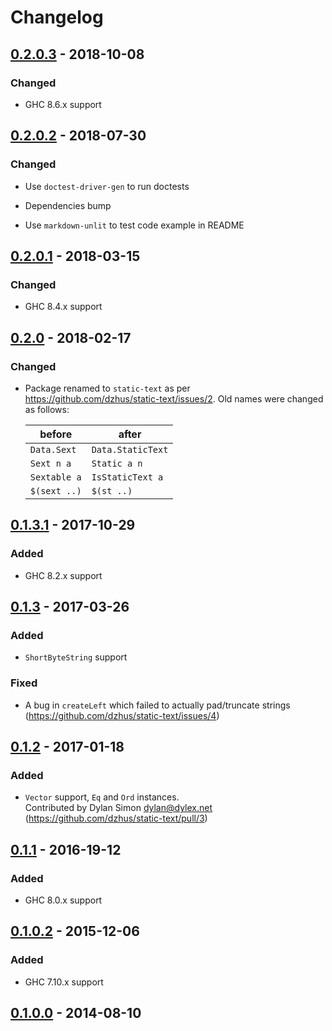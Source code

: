 # Changelog

## [0.2.0.3] - 2018-10-08

### Changed

- GHC 8.6.x support

## [0.2.0.2] - 2018-07-30

### Changed

- Use `doctest-driver-gen` to run doctests

- Dependencies bump

- Use `markdown-unlit` to test code example in README

## [0.2.0.1] - 2018-03-15

### Changed

- GHC 8.4.x support

## [0.2.0] - 2018-02-17

### Changed

- Package renamed to `static-text` as per
  <https://github.com/dzhus/static-text/issues/2>. Old names were
  changed as follows:

    | before       | after             |
    |--------------|-------------------|
    | `Data.Sext`  | `Data.StaticText` |
    | `Sext n a`   | `Static a n`      |
    | `Sextable a` | `IsStaticText a`  |
    | `$(sext ..)` | `$(st ..)`        |

## [0.1.3.1] - 2017-10-29

### Added

- GHC 8.2.x support

## [0.1.3] - 2017-03-26

### Added

- `ShortByteString` support

### Fixed

- A bug in `createLeft` which failed to actually pad/truncate strings
  (<https://github.com/dzhus/static-text/issues/4>)

## [0.1.2] - 2017-01-18

### Added

- `Vector` support, `Eq` and `Ord` instances. \
  Contributed by Dylan Simon <dylan@dylex.net>
  (<https://github.com/dzhus/static-text/pull/3>)

## [0.1.1] - 2016-19-12

### Added

- GHC 8.0.x support

## [0.1.0.2] - 2015-12-06

### Added

- GHC 7.10.x support

## [0.1.0.0] - 2014-08-10

[0.2.0.3]: https://github.com/dzhus/static-text/compare/0.2.0.2...0.2.0.3
[0.2.0.2]: https://github.com/dzhus/static-text/compare/0.2.0.1...0.2.0.2
[0.2.0.1]: https://github.com/dzhus/static-text/compare/0.2.0...0.2.0.1
[0.2.0]:   https://github.com/dzhus/static-text/compare/0.1.3.1...0.2.0
[0.1.3.1]: https://github.com/dzhus/static-text/compare/0.1.3...0.1.3.1
[0.1.3]:   https://github.com/dzhus/static-text/compare/0.1.2...0.1.3
[0.1.2]:   https://github.com/dzhus/static-text/compare/0.1.1...0.1.2
[0.1.1]:   https://github.com/dzhus/static-text/compare/0.1.0.2...0.1.1
[0.1.0.2]: https://github.com/dzhus/static-text/compare/0.1.0.0...0.1.0.2
[0.1.0.0]: https://github.com/dzhus/static-text/tree/0.1.0.0
